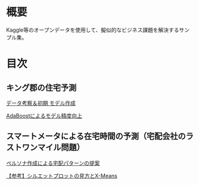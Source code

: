 # 概要
Kaggle等のオープンデータを使用して、擬似的なビジネス課題を解決するサンプル集。

# 目次
## キング郡の住宅予測
[データ考察＆初期 モデル作成](http://nbviewer.jupyter.org/github/snufkin92/data_science_sample_work/blob/master/w_01/modeling_process_vol1.ipynb)

[AdaBoostによるモデル精度向上](http://nbviewer.jupyter.org/github/snufkin92/data_science_sample_work/blob/dev/w_01/modeling_process_vol2.ipynb)

## スマートメータによる在宅時間の予測（宅配会社のラストワンマイル問題）
[ペルソナ作成による宅配パターンの提案](http://nbviewer.jupyter.org/github/snufkin92/data_science_sample_work/blob/dev/w_02/Last_One_Mile.ipynb)

[【参考】シルエットプロットの見方とX-Means](http://nbviewer.jupyter.org/github/snufkin92/data_science_sample_work/blob/dev/w_02/silhouette_analysis.ipynb)
